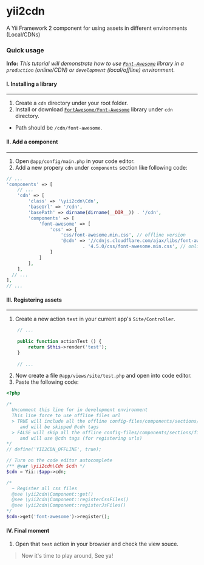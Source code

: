 # yii2cdn
A Yii Framework 2 component for using assets in different environments (Local/CDNs)

### Quick usage

**Info:** *This tutorial will demonstrate how to use [`Font-Awesome`](https://github.com/FortAwesome/Font-Awesome) library in a <code>production</code> (online/CDN) or <code>development</code> (local/offline) environment.*

#### I. Installing a library
--------------------------
1. Create a <code>cdn</code> directory under your root folder.
2. Install or download [`FortAwesome/Font-Awesome`](https://github.com/FortAwesome/Font-Awesome) library under <code>cdn</code> directory.
  * Path should be `/cdn/font-awesome`.

#### II. Add a component
---------------------
1. Open `@app/config/main.php` in your code editor.
2. Add a new propery `cdn` under `components` section like following code:

```php
// ...
'components' => [
	// ...
	'cdn' => [
		'class' => '\yii2cdn\Cdn',
		'baseUrl' => '/cdn',
		'basePath' => dirname(dirname(__DIR__)) . '/cdn',
		'components' => [
        	'font-awesome' => [
            	'css' => [
                	'css/font-awesome.min.css', // offline version
                    '@cdn' => '//cdnjs.cloudflare.com/ajax/libs/font-awesome/'
                     		. '4.5.0/css/font-awesome.min.css', // online version
                ]
            ]
		],
	],
  // ...
],
// ...
```

#### III. Registering assets
-------------------
1. Create a new action `test` in your current app's `Site/Controller`.
```php
	// ...
    
    public function actionTest () {
    	return $this->render('test');
    }
    
    // ...
```
2. Now create a file `@app/views/site/test.php` and open into code editor.
3. Paste the following code:

```php
<?php

/*
  Uncomment this line for in development environment
  This line force to use offline files url
  > TRUE will include all the offline config-files/components/sections/files
     and will be skipped @cdn tags
  > FALSE will skip all the offline config-files/components/sections/files
     and will use @cdn tags (for registering urls)
*/
// define('YII2CDN_OFFLINE', true);

// Turn on the code editor autocomplete
/** @var \yii2cdn\Cdn $cdn */
$cdn = Yii::$app->cdn;

/*
  ~ Register all css files
  @see \yii2cdn\Component::get()
  @see \yii2cdn\Component::registerCssFiles()
  @see \yii2cdn\Component::registerJsFiles()
*/
$cdn->get('font-awesome')->register();
```

#### IV. Final moment
1. Open that `test` action in your browser and check the view souce.

> Now it's time to play around, See ya!